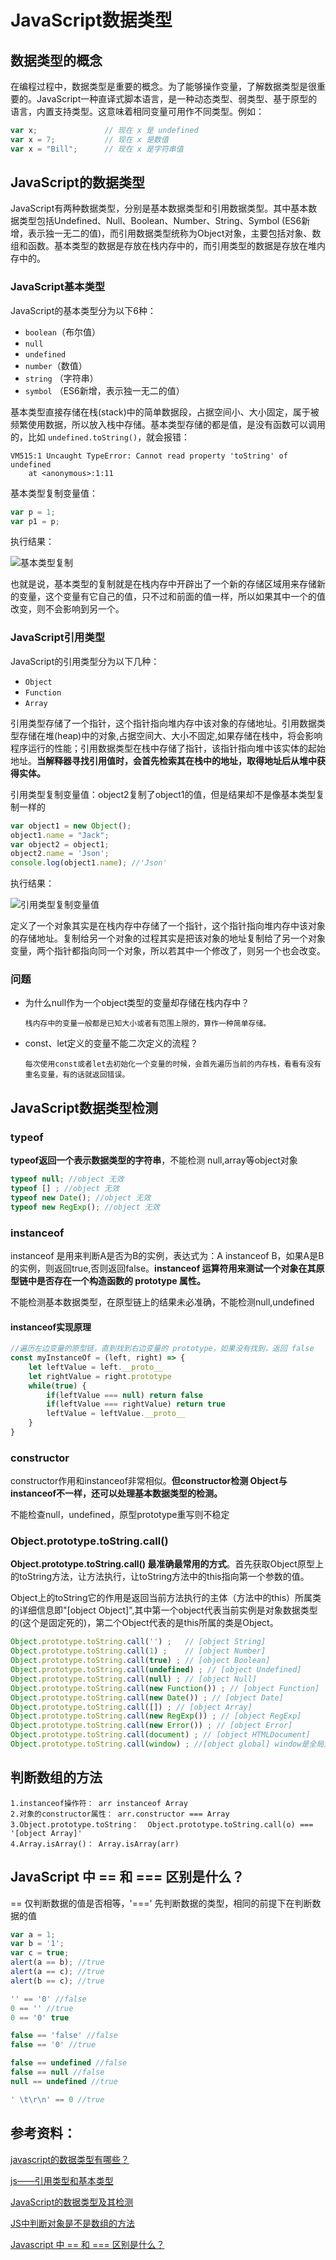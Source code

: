 # JavaScript数据类型

## 数据类型的概念

在编程过程中，数据类型是重要的概念。为了能够操作变量，了解数据类型是很重要的。JavaScript一种直译式脚本语言，是一种动态类型、弱类型、基于原型的语言，内置支持类型。这意味着相同变量可用作不同类型。例如：

```js
var x;               // 现在 x 是 undefined
var x = 7;           // 现在 x 是数值
var x = "Bill";      // 现在 x 是字符串值
```

## JavaScript的数据类型

JavaScript有两种数据类型，分别是基本数据类型和引用数据类型。其中基本数据类型包括Undefined、Null、Boolean、Number、String、Symbol (ES6新增，表示独一无二的值)，而引用数据类型统称为Object对象，主要包括对象、数组和函数。基本类型的数据是存放在栈内存中的，而引用类型的数据是存放在堆内存中的。

### JavaScript基本类型

JavaScript的基本类型分为以下6种：

- `boolean`（布尔值）
- `null`
- `undefined`
- `number`（数值）
- `string` （字符串）
- `symbol` （ES6新增，表示独一无二的值）

基本类型直接存储在栈(stack)中的简单数据段，占据空间小、大小固定，属于被频繁使用数据，所以放入栈中存储。基本类型存储的都是值，是没有函数可以调用的，比如 `undefined.toString()`，就会报错：

```
VM515:1 Uncaught TypeError: Cannot read property 'toString' of undefined
    at <anonymous>:1:11
```

基本类型复制变量值：

```js
var p = 1;
var p1 = p;
```

执行结果：

![基本类型复制](https://images2015.cnblogs.com/blog/993539/201611/993539-20161124221816643-1579754944.png)

也就是说，基本类型的复制就是在栈内存中开辟出了一个新的存储区域用来存储新的变量，这个变量有它自己的值，只不过和前面的值一样，所以如果其中一个的值改变，则不会影响到另一个。

### JavaScript引用类型

JavaScript的引用类型分为以下几种：

- `Object`
- `Function`
- `Array`

引用类型存储了一个指针，这个指针指向堆内存中该对象的存储地址。引用数据类型存储在堆(heap)中的对象,占据空间大、大小不固定,如果存储在栈中，将会影响程序运行的性能；引用数据类型在栈中存储了指针，该指针指向堆中该实体的起始地址。**当解释器寻找引用值时，会首先检索其在栈中的地址，取得地址后从堆中获得实体。**

引用类型复制变量值：object2复制了object1的值，但是结果却不是像基本类型复制一样的

```js
var object1 = new Object();
object1.name = "Jack";
var object2 = object1;
object2.name = 'Json';
console.log(object1.name); //'Json'
```

执行结果：

![引用类型复制变量值](https://images2015.cnblogs.com/blog/993539/201611/993539-20161124223028768-834204270.png)

定义了一个对象其实是在栈内存中存储了一个指针，这个指针指向堆内存中该对象的存储地址。复制给另一个对象的过程其实是把该对象的地址复制给了另一个对象变量，两个指针都指向同一个对象，所以若其中一个修改了，则另一个也会改变。

### 问题

- 为什么null作为一个object类型的变量却存储在栈内存中？

  ```
  栈内存中的变量一般都是已知大小或者有范围上限的，算作一种简单存储。
  ```

- const、let定义的变量不能二次定义的流程？

  ```
  每次使用const或者let去初始化一个变量的时候，会首先遍历当前的内存栈，看看有没有重名变量，有的话就返回错误。
  ```

## JavaScript数据类型检测

### typeof

**typeof返回一个表示数据类型的字符串**，不能检测 null,array等object对象

```js
typeof null; //object 无效
typeof [] ; //object 无效
typeof new Date(); //object 无效
typeof new RegExp(); //object 无效
```

### instanceof

instanceof 是用来判断A是否为B的实例，表达式为：A instanceof B，如果A是B的实例，则返回true,否则返回false。**instanceof 运算符用来测试一个对象在其原型链中是否存在一个构造函数的 prototype 属性。**

不能检测基本数据类型，在原型链上的结果未必准确，不能检测null,undefined

#### instanceof实现原理

```js
//遍历左边变量的原型链，直到找到右边变量的 prototype，如果没有找到，返回 false
const myInstanceOf = (left, right) => {
    let leftValue = left.__proto__
    let rightValue = right.prototype
    while(true) {
        if(leftValue === null) return false
        if(leftValue === rightValue) return true
        leftValue = leftValue.__proto__
    }
}
```

### constructor

constructor作用和instanceof非常相似。**但constructor检测 Object与instanceof不一样，还可以处理基本数据类型的检测。**

不能检查null，undefined，原型prototype重写则不稳定

### Object.prototype.toString.call()

**Object.prototype.toString.call() 最准确最常用的方式**。首先获取Object原型上的toString方法，让方法执行，让toString方法中的this指向第一个参数的值。

Object上的toString它的作用是返回当前方法执行的主体（方法中的this）所属类的详细信息即"[object Object]",其中第一个object代表当前实例是对象数据类型的(这个是固定死的)，第二个Object代表的是this所属的类是Object。

```js
Object.prototype.toString.call('') ;   // [object String]
Object.prototype.toString.call(1) ;    // [object Number]
Object.prototype.toString.call(true) ; // [object Boolean]
Object.prototype.toString.call(undefined) ; // [object Undefined]
Object.prototype.toString.call(null) ; // [object Null]
Object.prototype.toString.call(new Function()) ; // [object Function]
Object.prototype.toString.call(new Date()) ; // [object Date]
Object.prototype.toString.call([]) ; // [object Array]
Object.prototype.toString.call(new RegExp()) ; // [object RegExp]
Object.prototype.toString.call(new Error()) ; // [object Error]
Object.prototype.toString.call(document) ; // [object HTMLDocument]
Object.prototype.toString.call(window) ; //[object global] window是全局对象global的引用
```

## 判断数组的方法

```
1.instanceof操作符： arr instanceof Array
2.对象的constructor属性： arr.constructor === Array
3.Object.prototype.toString：  Object.prototype.toString.call(o) === '[object Array]'
4.Array.isArray()： Array.isArray(arr)
```

## JavaScript 中 == 和 === 区别是什么？

== 仅判断数据的值是否相等，'===' 先判断数据的类型，相同的前提下在判断数据的值

```js
var a = 1;
var b = '1';
var c = true;
alert(a == b); //true
alert(a == c); //true
alert(b == c); //true

'' == '0' //false
0 == '' //true
0 == '0' true

false == 'false' //false
false == '0' //true

false == undefined //false
false == null //false
null == undefined //true

' \t\r\n' == 0 //true
```

## 参考资料：

[javascript的数据类型有哪些？](https://www.html.cn/qa/javascript/11027.html)

[js——引用类型和基本类型](https://www.cnblogs.com/ljuyi/p/6100071.html)

[JavaScript的数据类型及其检测](https://github.com/ljianshu/Blog/issues/4)

[JS中判断对象是不是数组的方法](https://www.cnblogs.com/heshan1992/p/6927690.html)

[Javascript 中 == 和 === 区别是什么？](https://www.zhihu.com/question/31442029)